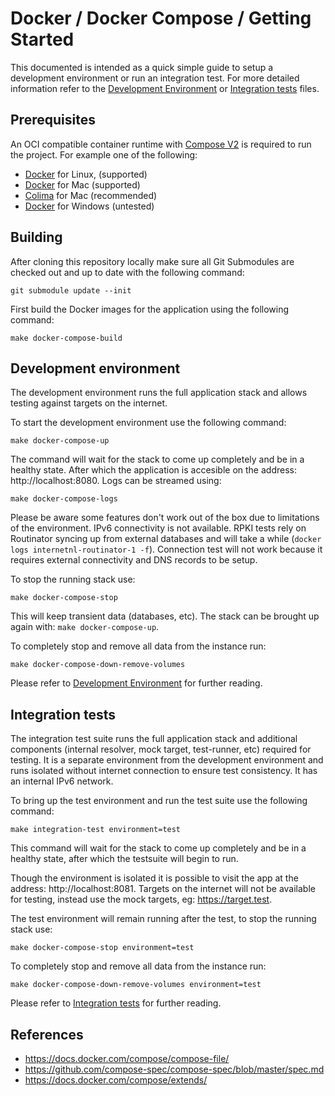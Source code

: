 # Docker / Docker Compose / Getting Started

This documented is intended as a quick simple guide to setup a development environment or run an integration test. For more detailed information refer to the [Development Environment](documentation/Docker-development-environment.md) or [Integration tests](documentation/Docker-integration-tests.md) files.

## Prerequisites

An OCI compatible container runtime with [Compose V2](https://docs.docker.com/compose/compose-file/compose-file-v2/) is required to run the project. For example one of the following:

- [Docker](https://docs.docker.com/get-docker/) for Linux, (supported)
- [Docker](https://docs.docker.com/get-docker/) for Mac (supported)
- [Colima](https://github.com/abiosoft/colima) for Mac (recommended)
- [Docker](https://docs.docker.com/get-docker/) for Windows (untested)

## Building

After cloning this repository locally make sure all Git Submodules are checked out and up to date with the following command:

    git submodule update --init

First build the Docker images for the application using the following command:

    make docker-compose-build

## Development environment

The development environment runs the full application stack and allows testing against targets on the internet.

To start the development environment use the following command:

    make docker-compose-up

The command will wait for the stack to come up completely and be in a healthy state. After which the application is accesible on the address: http://localhost:8080. Logs can be streamed using:

    make docker-compose-logs

Please be aware some features don't work out of the box due to limitations of the environment. IPv6 connectivity is not available. RPKI tests rely on Routinator syncing up from external databases and will take a while (`docker logs internetnl-routinator-1 -f`). Connection test will not work because it requires external connectivity and DNS records to be setup.

To stop the running stack use:

    make docker-compose-stop

This will keep transient data (databases, etc). The stack can be brought up again with: `make docker-compose-up`.

To completely stop and remove all data from the instance run:

    make docker-compose-down-remove-volumes

Please refer to [Development Environment](documentation/Docker-development-environment.md) for further reading.

## Integration tests

The integration test suite runs the full application stack and additional components (internal resolver, mock target, test-runner, etc) required for testing. It is a separate environment from the development environment and runs isolated without internet connection to ensure test consistency. It has an internal IPv6 network.

To bring up the test environment and run the test suite use the following command:

    make integration-test environment=test

This command will wait for the stack to come up completely and be in a healthy state, after which the testsuite will begin to run.

Though the environment is isolated it is possible to visit the app at the address: http://localhost:8081. Targets on the internet will not be available for testing, instead use the mock targets, eg: https://target.test.

The test environment will remain running after the test, to stop the running stack use:

    make docker-compose-stop environment=test

To completely stop and remove all data from the instance run:

    make docker-compose-down-remove-volumes environment=test

Please refer to [Integration tests](documentation/Docker-integration-tests.md) for further reading.

## References

- https://docs.docker.com/compose/compose-file/
- https://github.com/compose-spec/compose-spec/blob/master/spec.md
- https://docs.docker.com/compose/extends/